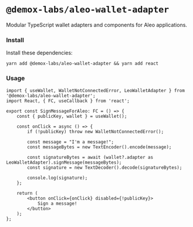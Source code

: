 # `@demox-labs/aleo-wallet-adapter`

Modular TypeScript wallet adapters and components for Aleo applications.

### Install

Install these dependencies:

```shell
yarn add @demox-labs/aleo-wallet-adapter && yarn add react
```

### Usage

```tsx
import { useWallet, WalletNotConnectedError, LeoWalletAdapter } from '@demox-labs/aleo-wallet-adapter';
import React, { FC, useCallback } from 'react';

export const SignMessageForAleo: FC = () => {
    const { publicKey, wallet } = useWallet();

    const onClick = async () => {
        if (!publicKey) throw new WalletNotConnectedError();
        
        const message = "I'm a message!";
        const messageBytes = new TextEncoder().encode(message);

        const signatureBytes = await (wallet?.adapter as LeoWalletAdapter).signMessage(messageBytes);
        const signature = new TextDecoder().decode(signatureBytes);

        console.log(signature);
    };

    return (
        <button onClick={onClick} disabled={!publicKey}>
            Sign a message!
        </button>
    );
};
```
